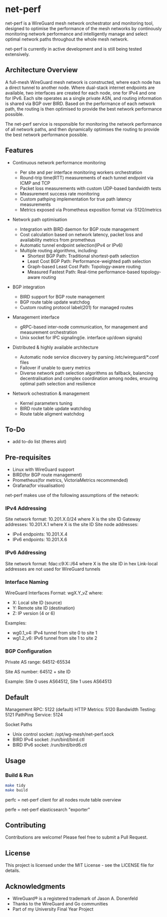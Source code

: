 # net-perf

net-perf is a WireGuard mesh network orchestrator and monitoring tool, designed to optimise the performance of the mesh networks by continously monitoring network performance and intelligently manage and select optimal network paths throughout the whole mesh network.

net-perf is currently in active development and is still being tested extensively.

## Architecture Overview

A full-mesh WireGuard mesh network is constructed, where each node has a direct tunnel to another node. Where dual-stack internet endpoints are available, two interfaces are created for each node, one for IPv4 and one for IPv6. Each site operates as a single private ASN, and routing information is shared via BGP over BIRD. Based on the performance of each network path, the routing is then optimised to provide the best network performance possible.

The net-perf service is responsible for monitoring the network performance of all network paths, and then dynamically optimises the routing to provide the best network performance possible.

## Features

- Continuous network performance monitoring
  - Per site and per interface monitoring workers orchestration
  - Round-trip time(RTT) measurements of each tunnel endpoint via ICMP and TCP
  - Packet loss measurements with custom UDP-based bandwidth tests
  - Measurement success rate monitoring
  - Custom pathping implementation for true path latency measurements
  - Metrics exposed via Prometheus exposition format via :5120/metrics

- Network path optimisation
  - Integration with BIRD daemon for BGP route management
  - Cost calculation based on network latency, packet loss and availability metrics from prometheus
  - Automatic tunnel endpoint selection(IPv4 or IPv6)
  - Multiple routing algorithms, including:
    - Shortest BGP Path: Traditional shortest-path selection
    - Least Cost BGP Path: Performance-weighted path selection
    - Graph-based Least Cost Path: Topology-aware routing
    - Measured Fastest Path: Real-time performance-based topology-aware routing

- BGP integration
  - BIRD support for BGP route management
  - BGP route table update watchdog
  - Custom routing protocol label(201) for managed routes

- Management interface
  - gRPC-based inter-node communication, for management and measurement orchestration
  - Unix socket for IPC signaling(ie. interface up/down signals)

- Distributed & highly available architecture
  - Automatic node service discovery by parsing /etc/wireguard/*.conf files
  - Failover if unable to query metrics
  - Diverse network path selection algorithms as fallback, balancing decentralisation and complex coordination among nodes, ensuring optimal path selection and resilience

- Network ochestration & management
  - Kernel parameters tuning
  - BIRD route table update watchdog
  - Route table aligment watchdog
 
## To-Do

- add to-do list (theres alot)

## Pre-requisites

- Linux with WireGuard support
- BIRD(for BGP route management)
- Prometheus(for metrics, VictoriaMetrics recommended)
- Grafana(for visualisation)

net-perf makes use of the following assumptions of the network:

### IPv4 Addressing

Site network format: 10.201.X.0/24 where X is the site ID
Gateway addresses: 10.201.X.1 where X is the site ID
Site node addresses:
- IPv4 endpoints: 10.201.X.4
- IPv6 endpoints: 10.201.X.6

### IPv6 Addressing
Site network format: fdac:c9:X::/64 where X is the site ID in hex
Link-local addresses are not used for WireGuard tunnels

### Interface Naming

WireGuard Interfaces
Format: wgX.Y_vZ where:

- X: Local site ID (source)
- Y: Remote site ID (destination)
- Z: IP version (4 or 6)

Examples:
- wg0.1_v4: IPv4 tunnel from site 0 to site 1
- wg1.2_v6: IPv6 tunnel from site 1 to site 2

### BGP Configuration
Private AS range: 64512-65534

Site AS number: 64512 + site ID

Example: Site 0 uses AS64512, Site 1 uses AS64513

## Default
Management RPC: 5122 (default)
HTTP Metrics: 5120
Bandwidth Testing: 5121
PathPing Service: 5124

Socket Paths
- Unix control socket: /opt/wg-mesh/net-perf.sock
- BIRD IPv4 socket: /run/bird/bird.ctl
- BIRD IPv6 socket: /run/bird/bird6.ctl

## Usage

### Build & Run

```bash
make tidy
make build
```

perfc = net-perf client for all nodes route table overview

perfe = net-perf elasticsearch "exporter"


## Contributing

Contributions are welcome! Please feel free to submit a Pull Request.

## License

This project is licensed under the MIT License - see the LICENSE file for details.

## Acknowledgments

- WireGuard® is a registered trademark of Jason A. Donenfeld
- Thanks to the WireGuard and Go communities
- Part of my University Final Year Project
